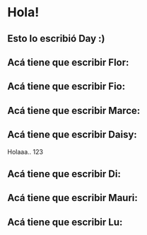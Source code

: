 # Hola!

## Esto lo escribió Day :)

## Acá tiene que escribir Flor:

## Acá tiene que escribir Fio:

## Acá tiene que escribir Marce:

## Acá tiene que escribir Daisy:
Holaaa.. 123
## Acá tiene que escribir Di:

## Acá tiene que escribir Mauri:

## Acá tiene que escribir Lu:
